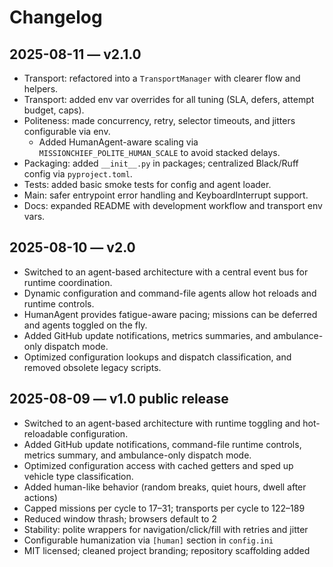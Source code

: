 # Changelog

## 2025-08-11 — v2.1.0

- Transport: refactored into a `TransportManager` with clearer flow and helpers.
- Transport: added env var overrides for all tuning (SLA, defers, attempt budget, caps).
- Politeness: made concurrency, retry, selector timeouts, and jitters configurable via env.
  - Added HumanAgent-aware scaling via `MISSIONCHIEF_POLITE_HUMAN_SCALE` to avoid stacked delays.
- Packaging: added `__init__.py` in packages; centralized Black/Ruff config via `pyproject.toml`.
- Tests: added basic smoke tests for config and agent loader.
- Main: safer entrypoint error handling and KeyboardInterrupt support.
- Docs: expanded README with development workflow and transport env vars.

## 2025-08-10 — v2.0

- Switched to an agent-based architecture with a central event bus for runtime coordination.
- Dynamic configuration and command-file agents allow hot reloads and runtime controls.
- HumanAgent provides fatigue-aware pacing; missions can be deferred and agents toggled on the fly.
- Added GitHub update notifications, metrics summaries, and ambulance-only dispatch mode.
- Optimized configuration lookups and dispatch classification, and removed obsolete legacy scripts.

## 2025-08-09 — v1.0 public release

- Switched to an agent-based architecture with runtime toggling and hot-reloadable configuration.
- Added GitHub update notifications, command-file runtime controls, metrics summary, and ambulance-only dispatch mode.
- Optimized configuration access with cached getters and sped up vehicle type classification.
- Added human-like behavior (random breaks, quiet hours, dwell after actions)
- Capped missions per cycle to 17–31; transports per cycle to 122–189
- Reduced window thrash; browsers default to 2
- Stability: polite wrappers for navigation/click/fill with retries and jitter
- Configurable humanization via `[human]` section in `config.ini`
- MIT licensed; cleaned project branding; repository scaffolding added

